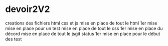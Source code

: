 # devoir2V2
creations des fichiers html css et js
mise en place de tout le html
    1er mise mise en place pour un test
mise en place de tout le css
    1er mise en place du décord
mise en place de tout le jsgit status
    1er mise en place pour le début des test
